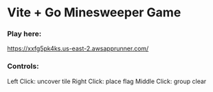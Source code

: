 # Vite + Go Minesweeper Game

### Play here:

https://xxfg5pk4ks.us-east-2.awsapprunner.com/

### Controls:
Left Click: uncover tile
Right Click: place flag
Middle Click: group clear





